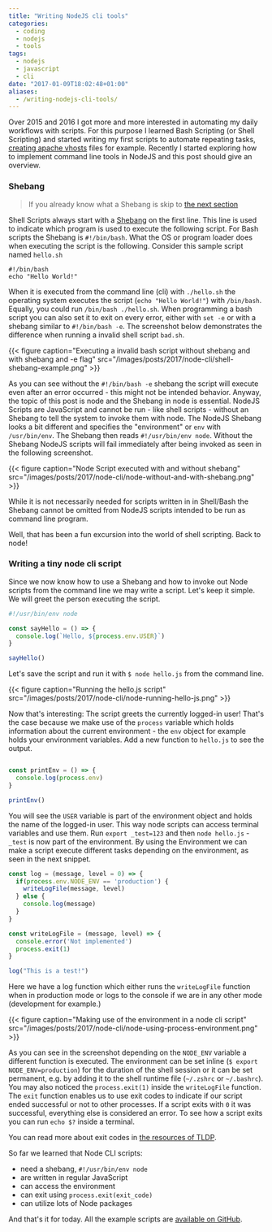 ```yaml
---
title: "Writing NodeJS cli tools"
categories: 
  - coding
  - nodejs
  - tools
tags:
  - nodejs
  - javascript
  - cli
date: "2017-01-09T18:02:48+01:00"
aliases:
  - /writing-nodejs-cli-tools/
---
```


Over 2015 and 2016 I got more and more interested in automating my daily workflows with scripts. For this purpose I learned Bash Scripting (or Shell Scripting) and started writing my first scripts to automate repeating tasks, [creating apache vhosts](https://github.com/kevingimbel/vhost) files for example. Recently I started exploring how to implement command line tools in NodeJS and this post should give an overview.

### Shebang

> If you already know what a Shebang is skip to [the next section](/writing-nodejs-cli-tools/#writing-a-tiny-node-cli-script)

Shell Scripts always start with a [Shebang](https://en.wikipedia.org/wiki/Shebang_(Unix)) on the first line. This line is used to indicate which program is used to execute the following script. For Bash scripts the Shebang is `#!/bin/bash`. What the OS or program loader does when executing the script is the following. Consider this sample script named `hello.sh`

```
#!/bin/bash
echo "Hello World!"
```

When it is executed from the command line (cli) with `./hello.sh` the operating system executes the script (`echo "Hello World!"`) with `/bin/bash`. Equally, you could run `/bin/bash ./hello.sh`. When programming a bash script you can also set it to exit on every error, either with `set -e` or with a shebang similar to `#!/bin/bash -e`. The screenshot below demonstrates the difference when running a invalid shell script `bad.sh`.

{{< figure caption="Executing a invalid bash script without shebang and with shebang and -e flag" src="/images/posts/2017/node-cli/shell-shebang-example.png" >}}

As you can see without the `#!/bin/bash -e` shebang the script will execute even after an error occurred - this might not be intended behavior. Anyway, the topic of this post is node and the Shebang in node is essential. NodeJS Scripts are JavaScript and cannot be run - like shell scripts - without an Shebang to tell the system to invoke them with node. The NodeJS Shebang looks a bit different and specifies the "environment" or `env` with `/usr/bin/env`. The Shebang then reads `#!/usr/bin/env node`. Without the Shebang NodeJS scripts will fail immediately after being invoked as seen in the following screenshot.

{{< figure caption="Node Script executed with and without shebang" src="/images/posts/2017/node-cli/node-without-and-with-shebang.png" >}}

While it is not necessarily needed for scripts written in in Shell/Bash the Shebang cannot be omitted from NodeJS scripts intended to be run as command line program.

Well, that has been a fun excursion into the world of shell scripting. Back to node!

### Writing a tiny node cli script

Since we now know how to use a Shebang and how to invoke out Node scripts from the command line we may write a script. Let's keep it simple. We will greet the person executing the script.

```javascript
#!/usr/bin/env node

const sayHello = () => {
  console.log(`Hello, ${process.env.USER}`)
}

sayHello()
```

Let's save the script and run it with `$ node hello.js` from the command line.

{{< figure caption="Running the hello.js script" src="/images/posts/2017/node-cli/node-running-hello-js.png" >}}

Now that's interesting: The script greets the currently logged-in user! That's the case because we make use of the `process` variable which holds information about the current environment - the `env` object for example holds your environment variables. Add a new function to `hello.js` to see the output.

```javascript

const printEnv = () => {
  console.log(process.env)
}

printEnv()
```

You will see the `USER` variable is part of the environment object and holds the name of the logged-in user. This way node scripts can access terminal variables and use them. Run `export _test=123` and then `node hello.js` - `_test` is now part of the environment. By using the Environment we can make a script execute different tasks depending on the environment, as seen in the next snippet.

```javascript
const log = (message, level = 0) => {
  if(process.env.NODE_ENV == 'production') {
    writeLogFile(message, level)
  } else {
    console.log(message)
  }
}

const writeLogFile = (message, level) => {
  console.error('Not implemented')
  process.exit(1)
}

log("This is a test!")
```

Here we have a log function which either runs the `writeLogFile` function when in production mode or logs to the console if we are in any other mode (development for example.)

{{< figure caption="Making use of the environment in a node cli script" src="/images/posts/2017/node-cli/node-using-process-environment.png" >}}

As you can see in the screenshot depending on the `NODE_ENV` variable a different function is executed. The environment can be set inline (`$ export NODE_ENV=production`) for the duration of the shell session or it can be set permanent, e.g. by adding it to the shell runtime file (`~/.zshrc` or `~/.bashrc`). You may also noticed the `process.exit(1)` inside the `writeLogFile` function. The `exit` function enables us to use exit codes to indicate if our script ended successful or not to other processes. If a script exits with `0` it was successful, everything else is considered an error. To see how a script exits you can run `echo $?` inside a terminal.

You can read more about exit codes in [the resources of TLDP](http://www.tldp.org/LDP/abs/html/exit-status.html).

So far we learned that Node CLI scripts:

* need a shebang, `#!/usr/bin/env node`
* are written in regular JavaScript
* can access the environment
* can exit using `process.exit(exit_code)`
* can utilize lots of Node packages

And that's it for today. All the example scripts are [available on GitHub](https://github.com/kevingimbel/blog-node-cli-tools-data).
